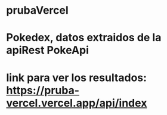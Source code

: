 # prubaVercel
# Pokedex, datos extraidos de la apiRest PokeApi
# link para ver los resultados: https://pruba-vercel.vercel.app/api/index
